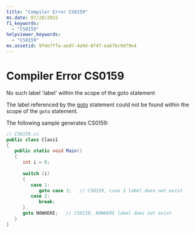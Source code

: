 ```yaml
---
title: "Compiler Error CS0159"
ms.date: 07/20/2015
f1_keywords: 
  - "CS0159"
helpviewer_keywords: 
  - "CS0159"
ms.assetid: 9fde7ffa-aed7-4a9d-8f47-ea67bc9df9e4
---
```

# Compiler Error CS0159
No such label 'label' within the scope of the goto statement  
  
 The label referenced by the [goto](../../csharp/language-reference/keywords/goto.md) statement could not be found within the scope of the `goto` statement.  
  
 The following sample generates CS0159:  
  
```csharp  
// CS0159.cs  
public class Class1  
{  
   public static void Main()  
   {  
      int i = 0;  
  
      switch (i)  
      {  
         case 1:  
            goto case 3;   // CS0159, case 3 label does not exist  
         case 2:  
            break;  
      }  
      goto NOWHERE;   // CS0159, NOWHERE label does not exist  
   }  
}  
```
